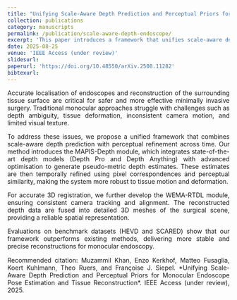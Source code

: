 ```yaml
---
title: "Unifying Scale-Aware Depth Prediction and Perceptual Priors for Monocular Endoscope Pose Estimation and Tissue Reconstruction"
collection: publications
category: manuscripts
permalink: /publication/scale-aware-depth-endoscope/
excerpt: 'This paper introduces a framework that unifies scale-aware depth prediction with perceptual similarity priors for monocular endoscope pose estimation and tissue reconstruction.'
date: 2025-08-25
venue: 'IEEE Access (under review)'
slidesurl: 
paperurl: 'https://doi.org/10.48550/arXiv.2508.11282'
bibtexurl: 
---
```


<div style="text-align:justify; text-justify:inter-word;">
Accurate localisation of endoscopes and reconstruction of the surrounding tissue surface are critical for safer and more effective minimally invasive surgery. Traditional monocular approaches struggle with challenges such as depth ambiguity, tissue deformation, inconsistent camera motion, and limited visual texture.

To address these issues, we propose a unified framework that combines scale-aware depth prediction with perceptual refinement across time. Our method introduces the MAPIS-Depth module, which integrates state-of-the-art depth models (Depth Pro and Depth Anything) with advanced optimisation to generate pseudo-metric depth estimates. These estimates are then temporally refined using pixel correspondences and perceptual similarity, making the system more robust to tissue motion and deformation.

For accurate 3D registration, we further develop the WEMA-RTDL module, ensuring consistent camera tracking and alignment. The reconstructed depth data are fused into detailed 3D meshes of the surgical scene, providing a reliable spatial representation.

Evaluations on benchmark datasets (HEVD and SCARED) show that our framework outperforms existing methods, delivering more stable and precise reconstructions for monocular endoscopy.
</div>

<div style="text-align:justify; text-justify:inter-word; margin-top:15px;">
Recommended citation: Muzammil Khan, Enzo Kerkhof, Matteo Fusaglia, Koert Kuhlmann, Theo Ruers, and Françoise J. Siepel.  
*Unifying Scale-Aware Depth Prediction and Perceptual Priors for Monocular Endoscope Pose Estimation and Tissue Reconstruction*.  
IEEE Access (under review), 2025.
</div>

